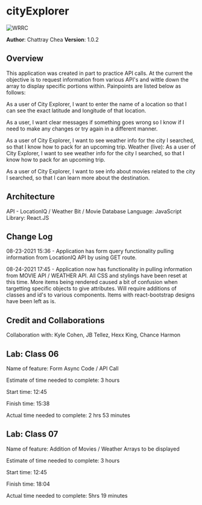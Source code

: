 # cityExplorer

![WRRC](https://user-images.githubusercontent.com/84699682/130512220-38fee4b2-427d-41b1-9068-3ddfca427cae.JPG)

**Author**: Chattray Chea
**Version**: 1.0.2

## Overview

<!-- Provide a high level overview of what this application is and why you are building it, beyond the fact that it's an assignment for this class. (i.e. What's your problem domain?) -->This application was created in part to practice API calls. At the current the objective is to request information from various API's and wittle down the array to display specific portions within. Painpoints are listed below as follows:

As a user of City Explorer, I want to enter the name of a location so that I can see the exact latitude and longitude of that location.

As a user, I want clear messages if something goes wrong so I know if I need to make any changes or try again in a different manner.

As a user of City Explorer, I want to see weather info for the city I searched, so that I know how to pack for an upcoming trip.
Weather (live): As a user of City Explorer, I want to see weather info for the city I searched, so that I know how to pack for an upcoming trip.

As a user of City Explorer, I want to see info about movies related to the city I searched, so that I can learn more about the destination.

## Architecture

API - LocationIQ / Weather Bit / Movie Database
Language: JavaScript
Library: React.JS

## Change Log

<!-- Use this area to document the iterative changes made to your application as each feature is successfully implemented. Use time stamps. Here's an example:

01-01-2001 4:59pm - Application now has a fully-functional express server, with a GET route for the location resource. -->

08-23-2021 15:36 - Application has form query functionality pulling information from LocationIQ API by using GET route.

08-24-2021 17:45 - Application now has functionality in pulling information from MOVIE API / WEATHER API. All CSS and stylings have been reset at this time. More items being rendered caused a bit of confusion when targetting specific objects to give attributes. Will require additions of classes and id's to various components. Items with react-bootstrap designs have been left as is.

## Credit and Collaborations

Collaboration with: Kyle Cohen, JB Tellez, Hexx King, Chance Harmon

## Lab: Class 06

Name of feature: Form Async Code / API Call

Estimate of time needed to complete: 3 hours

Start time: 12:45

Finish time: 15:38

Actual time needed to complete: 2 hrs 53 minutes

## Lab: Class 07

Name of feature: Addition of Movies / Weather Arrays to be displayed

Estimate of time needed to complete: 3 hours

Start time: 12:45

Finish time: 18:04

Actual time needed to complete: 5hrs 19 minutes
